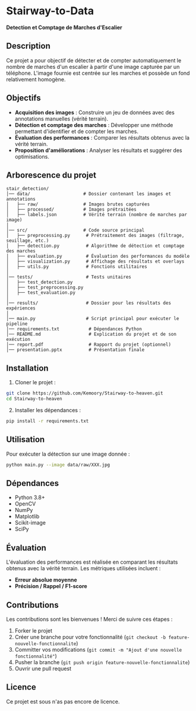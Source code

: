 # Stairway-to-Data

__Detection et Comptage de Marches d'Escalier__

## Description
Ce projet a pour objectif de détecter et de compter automatiquement le nombre de marches d'un escalier à partir d'une image capturée par un téléphone. L'image fournie est centrée sur les marches et possède un fond relativement homogène.

## Objectifs
- **Acquisition des images** : Construire un jeu de données avec des annotations manuelles (vérité terrain).
- **Détection et comptage des marches** : Développer une méthode permettant d'identifier et de compter les marches.
- **Évaluation des performances** : Comparer les résultats obtenus avec la vérité terrain.
- **Proposition d'améliorations** : Analyser les résultats et suggérer des optimisations.

## Arborescence du projet
```
stair_detection/
│── data/                    # Dossier contenant les images et annotations
│   ├── raw/                 # Images brutes capturées
│   ├── processed/           # Images prétraitées
│   ├── labels.json          # Vérité terrain (nombre de marches par image)
│
│── src/                     # Code source principal
│   ├── preprocessing.py      # Prétraitement des images (filtrage, seuillage, etc.)
│   ├── detection.py          # Algorithme de détection et comptage des marches
│   ├── evaluation.py         # Évaluation des performances du modèle
│   ├── visualization.py      # Affichage des résultats et overlays
│   ├── utils.py              # Fonctions utilitaires
│
│── tests/                    # Tests unitaires
│   ├── test_detection.py
│   ├── test_preprocessing.py
│   ├── test_evaluation.py
│
│── results/                  # Dossier pour les résultats des expériences
│
│── main.py                   # Script principal pour exécuter le pipeline
│── requirements.txt           # Dépendances Python
│── README.md                  # Explication du projet et de son exécution
│── report.pdf                 # Rapport du projet (optionnel)
│── presentation.pptx          # Présentation finale
```

## Installation
1. Cloner le projet :
```bash
git clone https://github.com/Kemoory/Stairway-to-heaven.git
cd Stairway-to-heaven
```
2. Installer les dépendances :
```bash
pip install -r requirements.txt
```

## Utilisation
Pour exécuter la détection sur une image donnée :
```bash
python main.py --image data/raw/XXX.jpg
```

## Dépendances
- Python 3.8+
- OpenCV
- NumPy
- Matplotlib
- Scikit-image
- SciPy

## Évaluation
L'évaluation des performances est réalisée en comparant les résultats obtenus avec la vérité terrain. Les métriques utilisées incluent :
- **Erreur absolue moyenne**
- **Précision / Rappel / F1-score**

## Contributions
Les contributions sont les bienvenues ! Merci de suivre ces étapes :
1. Forker le projet
2. Créer une branche pour votre fonctionnalité (`git checkout -b feature-nouvelle-fonctionnalite`)
3. Committer vos modifications (`git commit -m "Ajout d'une nouvelle fonctionnalité"`)
4. Pusher la branche (`git push origin feature-nouvelle-fonctionnalite`)
5. Ouvrir une pull request

## Licence
Ce projet est sous n'as pas encore de licence.